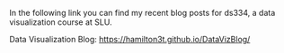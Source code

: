 In the following link you can find my recent blog posts for ds334, a data visualization course at SLU. 

Data Visualization Blog:
<https://hamilton3t.github.io/DataVizBlog/>

